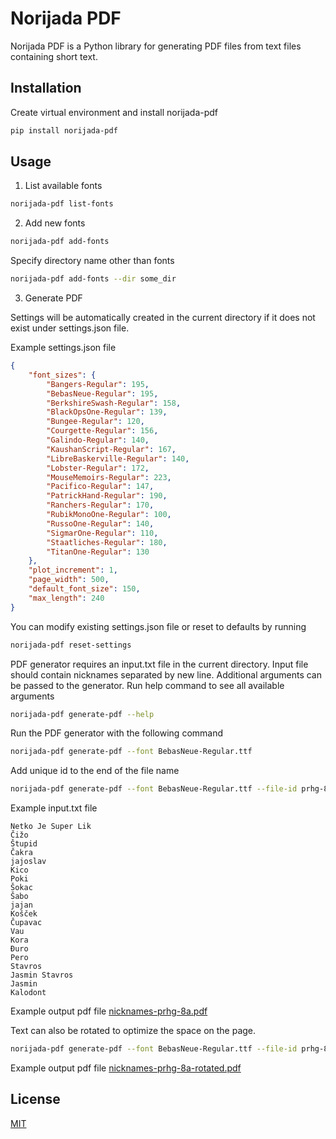 # Norijada PDF

Norijada PDF is a Python library for generating PDF files from text files containing short text.


## Installation
Create virtual environment and install norijada-pdf

```bash
pip install norijada-pdf
```

## Usage

1. List available fonts

```bash
norijada-pdf list-fonts
```

2. Add new fonts

```bash
norijada-pdf add-fonts
```

Specify directory name other than fonts
```bash
norijada-pdf add-fonts --dir some_dir
```

3. Generate PDF

Settings will be automatically created in the current directory if it does not exist under settings.json file.

Example settings.json file

```json
{
    "font_sizes": {
        "Bangers-Regular": 195,
        "BebasNeue-Regular": 195,
        "BerkshireSwash-Regular": 158,
        "BlackOpsOne-Regular": 139,
        "Bungee-Regular": 120,
        "Courgette-Regular": 156,
        "Galindo-Regular": 140,
        "KaushanScript-Regular": 167,
        "LibreBaskerville-Regular": 140,
        "Lobster-Regular": 172,
        "MouseMemoirs-Regular": 223,
        "Pacifico-Regular": 147,
        "PatrickHand-Regular": 190,
        "Ranchers-Regular": 170,
        "RubikMonoOne-Regular": 100,
        "RussoOne-Regular": 140,
        "SigmarOne-Regular": 110,
        "Staatliches-Regular": 180,
        "TitanOne-Regular": 130
    },
    "plot_increment": 1,
    "page_width": 500,
    "default_font_size": 150,
    "max_length": 240
}
```

You can modify existing settings.json file or reset to defaults by running
```bash
norijada-pdf reset-settings
```

PDF generator requires an input.txt file in the current directory. 
Input file should contain nicknames separated by new line. Additional arguments can be passed to the generator.
Run help command to see all available arguments

```bash
norijada-pdf generate-pdf --help
```

Run the PDF generator with the following command

```bash
norijada-pdf generate-pdf --font BebasNeue-Regular.ttf
```

Add unique id to the end of the file name

```bash
norijada-pdf generate-pdf --font BebasNeue-Regular.ttf --file-id prhg-8a
```

Example input.txt file

```text
Netko Je Super Lik
Čižo
Štupid
Čakra
jajoslav
Kico
Poki
Šokac
Šabo
jajan
Košček
Čupavac
Vau
Kora
Đuro
Pero
Stavros
Jasmin Stavros
Jasmin
Kalodont
```

Example output pdf file
[nicknames-prhg-8a.pdf](example%2Fnicknames-prhg-8a.pdf)

Text can also be rotated to optimize the space on the page.

```bash
norijada-pdf generate-pdf --font BebasNeue-Regular.ttf --file-id prhg-8a-rotated --rotate
```
Example output pdf file [nicknames-prhg-8a-rotated.pdf](example%2Fnicknames-prhg-8a-rotated.pdf)
## License

[MIT](https://choosealicense.com/licenses/mit/)